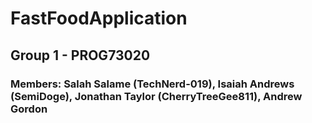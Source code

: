 # FastFoodApplication
## Group 1 - PROG73020
### Members: Salah Salame (TechNerd-019), Isaiah Andrews (SemiDoge), Jonathan Taylor (CherryTreeGee811), Andrew Gordon
